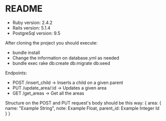 # README

- Ruby version: 2.4.2
- Rails version: 5.1.4
- PostgreSql version: 9.5

After cloning the project you should execute:
- bundle install
- Change the information on database.yml as needed
- bundle exec rake db:create db:migrate db:seed

Endpoints:
- POST /insert_child -> Inserts a child on a given parent
- PUT /update_area/:id -> Updates a given area
- GET /get_areas -> Get all the areas

Structure on the POST and PUT request's body should be this way:
{
  area: {
    name: "Example String",
    note: Example Float,
    parent_id: Example Integer Id
  }
}
